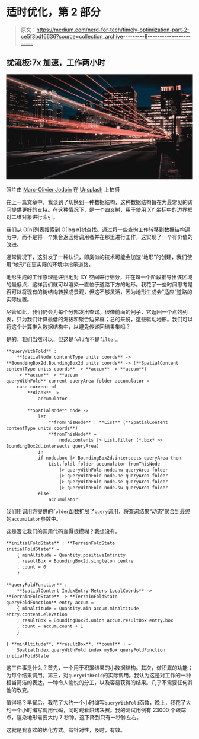 # 适时优化，第 2 部分

> 原文：<https://medium.com/nerd-for-tech/timely-optimization-part-2-ce5f3bdf6636?source=collection_archive---------8----------------------->

## 扰流板:7x 加速，工作两小时

![](img/d0d099ab4e4eeed8919d1f96853b1fa7.png)

照片由 [Marc-Olivier Jodoin](https://unsplash.com/@marcojodoin?utm_source=medium&utm_medium=referral) 在 [Unsplash](https://unsplash.com?utm_source=medium&utm_medium=referral) 上拍摄

在上一篇文章中，我谈到了切换到一种数据结构，这种数据结构旨在为最常见的访问提供更好的支持。在这种情况下，是一个四叉树，用于使用 XY 坐标中的边界框对二维对象进行索引。

我们从 O[n]列表搜索到 O[log n]树查找。通过将一些查询工作转移到数据结构遍历中，而不是将一个集合返回给调用者并在那里进行工作，这实现了一个有价值的改进。

通常情况下，这引发了一种认识，即类似的技术可能会加速“地形”的创建，我们使用“地形”在更实际的环境中指示道路。

地形生成的工作原理是递归地对 XY 空间进行细分，并在每一个阶段推导出该区域的最低点，这样我们就可以渲染一直位于道路下方的地形。我花了一些时间思考是否可以将现有的树结构转换成景观，但这不够灵活，因为地形生成会“适应”道路的实际位置。

尽管如此，我们仍会为每个分部发出查询。很像前面的例子，它返回一个点的列表，只为我们计算最低的海拔和聚合边界框；总的来说，这些驱动地形。我们可以将这个计算推入数据结构中，以避免传递回结果集吗？

是的，我们当然可以，但这是`fold`而不是`filter`。

```
**queryWithFold** :
    **SpatialNode contentType units coords** -> **BoundingBox2d.BoundingBox2d units coords** -> (**SpatialContent contentType units coords** -> **accum** -> **accum**)
    -> **accum** -> **accum
queryWithFold** current queryArea folder accumulator =
    case current of
        **Blank** ->
            accumulator

        **SpatialNode** node ->
            let
                **fromThisNode** : **List** (**SpatialContent contentType units coords**)
                **fromThisNode** =
                    node.contents |> List.filter (*.box* >> BoundingBox2d.intersects queryArea)
            in
            if node.box |> BoundingBox2d.intersects queryArea then
                List.foldl folder accumulator fromThisNode
                    |> queryWithFold node.nw queryArea folder
                    |> queryWithFold node.ne queryArea folder
                    |> queryWithFold node.se queryArea folder
                    |> queryWithFold node.sw queryArea folder
            else
                accumulator
```

我们用调用方提供的`folder`函数扩展了`query`调用，将查询结果“动态”聚合到最终的`accumulator`参数中。

这是否让我们的调用代码变得很模糊？我想没有。

```
**initialFoldState** : **TerrainFoldState
initialFoldState** =
    { minAltitude = Quantity.positiveInfinity
    , resultBox = BoundingBox2d.singleton centre
    , count = 0
    }

**queryFoldFunction** :
    **SpatialContent IndexEntry Meters LocalCoords** -> **TerrainFoldState** -> **TerrainFoldState
queryFoldFunction** entry accum =
    { minAltitude = Quantity.min accum.minAltitude entry.content.elevation
    , resultBox = BoundingBox2d.union accum.resultBox entry.box
    , count = accum.count + 1
    }

{ **minAltitude**, **resultBox**, **count** } =
    SpatialIndex.queryWithFold index myBox queryFoldFunction initialFoldState
```

这三件事是什么？首先，一个用于积累结果的小数据结构。其次，做积累的功能；为每个结果调用。第三，对`queryWithFold`的实际调用。我认为这是对工作的一种相当简洁的表达，一种令人愉悦的分工，以及容易获得的结果。几乎不需要任何其他的改变。

值得吗？早餐后，我花了大约一个小时编写`queryWithFold`函数，晚上，我花了大约一个小时编写调用代码，同时观看烘烤决赛。我的测试用例有 23000 个跟踪点，渲染地形需要大约 7 秒钟。这下降到只有一秒钟左右。

这就是我喜欢的优化方式。有针对性，及时，有效。